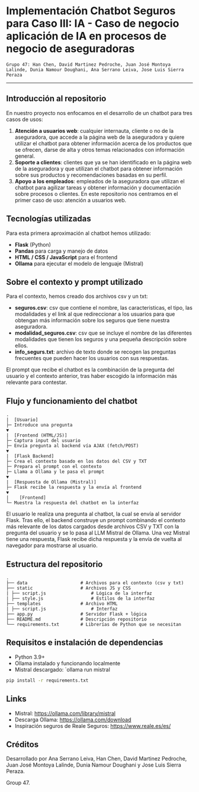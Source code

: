 # Implementación Chatbot Seguros para Caso III: IA - Caso de negocio aplicación de IA en procesos de negocio de aseguradoras

``Grupo 47: Han Chen, David Martinez Pedroche, Juan José Montoya Lalinde, Dunia Namour Doughani, Ana Serrano Leiva, Jose Luis Sierra Peraza``

___
## Introducción al repositorio
En nuestro proyecto nos enfocamos en el desarrollo de un chatbot para tres casos de usos:
1. **Atención a usuarios web**: cualquier internauta, cliente o no de la aseguradora, que accede a la página web de la aseguradora y quiere utilizar el chatbot para obtener información acerca de los productos que se ofrecen, darse de alta y otros temas relacionados con información general.
2. **Soporte a clientes**: clientes que ya se han identificado en la página web de la aseguradora y que utilizan el chatbot para obtener información sobre sus productos y recomendaciones basadas en su perfil.
3. **Apoyo a los empleados**: empleados de la aseguradora que utilizan el chatbot para agilizar tareas y obtener información y documentación sobre procesos o clientes.
En este repositorio nos centramos en el primer caso de uso: atención a usuarios web.

## Tecnologías utilizadas
Para esta primera aproximación al chatbot hemos utilizado:

- **Flask** (Python)
- **Pandas** para carga y manejo de datos
- **HTML / CSS / JavaScript** para el frontend
- **Ollama** para ejecutar el modelo de lenguaje (Mistral)

## Sobre el contexto y prompt utilizado
Para el contexto, hemos creado dos archivos csv y un txt:
- **seguros.csv**: csv que contiene el nombre, las caracteristicas, el tipo, las modalidades y el link al que redireccionar a los usuarios para que obtengan más información sobre los seguros que tiene nuestra aseguradora.
- **modalidad_seguros.csv**:  csv que se incluye el nombre de las diferentes modalidades que tienen los seguros y una pequeña descripción sobre ellos.
- **info_segurs.txt**: archivo de texto donde se recogen las preguntas frecuentes que pueden hacer los usuarios con sus respuestas.

El prompt que recibe el chatbot es la combinación de la pregunta del usuario y el contexto anterior, tras haber escogido la información más relevante para contestar.

## Flujo y funcionamiento del chatbot
    .
    |  [Usuario] 
    ├─ Introduce una pregunta
    ▼
    |  [Frontend (HTML/JS)]
    ├─ Captura input del usuario
    ├─ Envía pregunta al backend vía AJAX (fetch/POST)
    ▼
    |  [Flask Backend]
    ├─ Crea el contexto basado en los datos del CSV y TXT
    ├─ Prepara el prompt con el contexto
    ├─ Llama a Ollama y le pasa el prompt
    ▼
    |  [Respuesta de Ollama (Mistral)]
    ├─ Flask recibe la respuesta y la envía al frontend
    ▼
    |    [Frontend]
    └─ Muestra la respuesta del chatbot en la interfaz

El usuario le realiza una pregunta al chatbot, la cual se envía al servidor Flask. Tras ello, el backend construye un prompt combinando el contexto más relevante de los datos cargados desde archivos CSV y TXT con la pregunta del usuario y se lo pasa al LLM Mistral de Ollama. Una vez Mistral tiene una respuesta, Flask recibe dicha respuesta y la envía de vuelta al navegador para mostrarse al usuario.

## Estructura del repositorio
    .
    ├── data                    # Archivos para el contexto (csv y txt)
    ├── static                  # Archivos JS y CSS
    | ├── script.js                 # Lógica de la interfaz
    | ├── style.js                  # Estilos de la interfaz
    ├── templates               # Archivo HTML
    | ├── script.js                 # Interfaz
    ├── app.py                  # Servidor Flask + lógica
    ├── README.md               # Descripción repositorio
    └── requirements.txt        # Librerías de Python que se necesitan 


## Requisitos e instalación de dependencias
- Python 3.9+
- Ollama instalado y funcionando localmente
- Mistral descargado: `ollama run mistral

```bash
pip install -r requirements.txt
```

## Links
- Mistral: https://ollama.com/library/mistral
- Descarga Ollama: https://ollama.com/download
- Inspiración seguros de Reale Seguros: https://www.reale.es/es/

## Créditos

Desarrollado por Ana Serrano Leiva, Han Chen, David Martinez Pedroche, Juan José Montoya Lalinde, Dunia Namour Doughani y Jose Luis Sierra Peraza. 

Group 47.